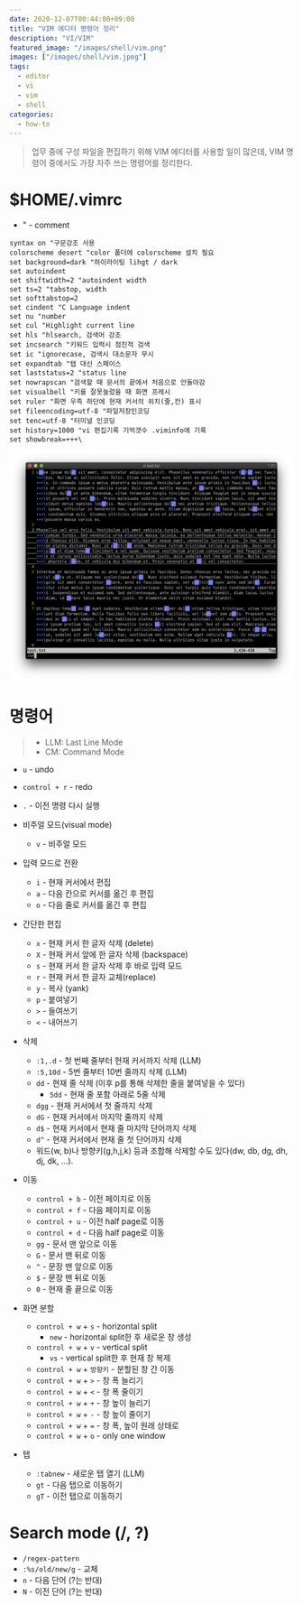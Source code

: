 ```yaml
---
date: 2020-12-07T00:44:00+09:00
title: "VIM 에디터 명령어 정리"
description: "VI/VIM"
featured_image: "/images/shell/vim.png"
images: ["/images/shell/vim.jpeg"]
tags:
  - editor
  - vi
  - vim
  - shell
categories:
  - how-to
---
```


> 업무 중에 구성 파일을 편집하기 위해 VIM 에디터를 사용할 일이 많은데,
> VIM 명령어 중에서도 가장 자주 쓰는 명령어를 정리한다.

# $HOME/.vimrc

- " - comment

```vim
syntax on "구문강조 사용
colorscheme desert "color 폴더에 colorscheme 설치 필요
set background=dark "하이라이팅 lihgt / dark
set autoindent
set shiftwidth=2 "autoindent width
set ts=2 "tabstop, width
set softtabstop=2
set cindent "C Language indent
set nu "number
set cul "Highlight current line
set hls "hlsearch, 검색어 강조
set incsearch "키워드 입력시 점진적 검색
set ic "ignorecase, 검색시 대소문자 무시
set expandtab "탭 대신 스페이스
set laststatus=2 "status line
set nowrapscan "검색할 때 문서의 끝에서 처음으로 안돌아감
set visualbell "키를 잘못눌렀을 때 화면 프레시
set ruler "화면 우측 하단에 현재 커서의 위치(줄,칸) 표시
set fileencoding=utf-8 "파일저장인코딩
set tenc=utf-8 "터미널 인코딩
set history=1000 "vi 편집기록 기억갯수 .viminfo에 기록
set showbreak=+++\
```

![vim](/images/shell/vim.png)

# 명령어

> - LLM: Last Line Mode
> - CM: Command Mode

- `u` - undo
- `control + r` - redo
- `.` - 이전 명령 다시 실행

- 비주얼 모드(visual mode)
  - `v` - 비주얼 모드

- 입력 모드로 전환
  - `i` - 현재 커서에서 편집
  - `a` - 다음 칸으로 커서를 옮긴 후 편집
  - `o` - 다음 줄로 커서를 옮긴 후 편집

- 간단한 편집
  - `x` - 현재 커서 한 글자 삭제 (delete)
  - `X` - 현재 커서 앞에 한 글자 삭제 (backspace)
  - `s` - 현재 커서 한 글자 삭제 후 바로 입력 모드
  - `r` - 현재 커서 한 글자 교체(replace)
  - `y` - 복사 (yank)
  - `p` - 붙여넣기
  - `>` - 들여쓰기
  - `<` - 내어쓰기

- 삭제
  - `:1,.d` - 첫 번째 줄부터 현재 커서까지 삭제 (LLM)
  - `:5,10d` - 5번 줄부터 10번 줄까지 삭제 (LLM)
  - `dd` - 현재 줄 삭제 (이후 p를 통해 삭제한 줄을 붙여넣을 수 있다)
    - `5dd` - 현재 줄 포함 아래로 5줄 삭제
  - `dgg` - 현재 커서에서 첫 줄까지 삭제
  - `dG` - 현재 커서에서 마지막 줄까지 삭제
  - `d$` - 현재 커서에서 현재 줄 마지막 단어까지 삭제
  - `d^` - 현재 커서에서 현재 줄 첫 단어까지 삭제
  - 워드(w, b)나 방향키(g,h,j,k) 등과 조합해 삭제할 수도 있다(dw, db, dg, dh, dj, dk, ...).

- 이동
  - `control + b` - 이전 페이지로 이동
  - `control + f` - 다음 페이지로 이동
  - `control + u` - 이전 half page로 이동
  - `control + d` - 다음 half page로 이동
  - `gg` - 문서 맨 앞으로 이동
  - `G` - 문서 맨 뒤로 이동
  - `^` - 문장 맨 앞으로 이동
  - `$` - 문장 맨 뒤로 이동
  - `0` - 현재 줄 끝으로 이동

- 화면 분할
  - `control + w` + `s` - horizontal split
    - `new` - horizontal split한 후 새로운 창 생성
  - `control + w` + `v` - vertical split
    - `vs` - vertical split한 후 현재 창 복제
  - `control + w` + `방향키` - 분할된 창 간 이동
  - `control + w` + `>` - 창 폭 늘리기
  - `control + w` + `<` - 창 폭 줄이기
  - `control + w` + `+` - 창 높이 늘리기
  - `control + w` + `-` - 창 높이 줄이기
  - `control + w` + `=` - 창 폭, 높이 원래 상태로
  - `control + w` + `o` - only one window

- 탭
  - `:tabnew` - 새로운 탭 열기 (LLM)
  - `gt` - 다음 탭으로 이동하기
  - `gT` - 이전 탭으로 이동하기

# Search mode (/, ?)

- `/regex-pattern`
- `:%s/old/new/g` - 교체
- `n` - 다음 단어 (?는 반대)
- `N` - 이전 단어 (?는 반대)
